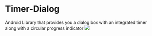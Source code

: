 # Timer-Dialog
Android Library that provides you a dialog box with an integrated timer along with a circular progress indicator
[![](https://jitpack.io/v/pranavj7Z/Timer-Dialog.svg)](https://jitpack.io/#pranavj7Z/Timer-Dialog)
